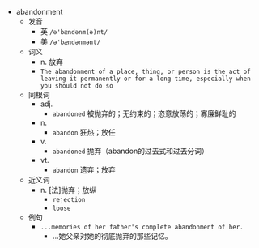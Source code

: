 - abandonment
  - 发音
    - 英 `/ə'bændənm(ə)nt/`
    - 美 `/ə'bændənmənt/`
  - 词义
    - n. 放弃
    - `The abandonment of a place, thing, or person is the act of leaving it permanently or for a long time, especially when you should not do so`
  - 同根词
    - adj.
      - `abandoned` 被抛弃的；无约束的；恣意放荡的；寡廉鲜耻的
    - n.
      - `abandon` 狂热；放任
    - v.
      - `abandoned` 抛弃（abandon的过去式和过去分词）
    - vt.
      - `abandon` 遗弃；放弃
  - 近义词
    - n. [法]抛弃；放纵
      - `rejection`
      - `loose`
  - 例句
    - `...memories of her father's complete abandonment of her.`
      - …她父亲对她的彻底抛弃的那些记忆。

